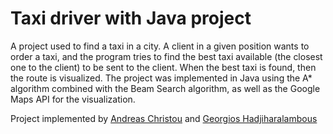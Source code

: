 # Taxi driver with Java project
A project used to find a taxi in a city. A client in a given position wants to order a taxi, and the program tries to find the best taxi available (the closest one to the client) to be sent to the client. When the best taxi is found, then the route is visualized. The project was implemented in Java using the A* algorithm combined with the Beam Search algorithm, as well as the Google Maps API for the visualization. 

Project implemented by [Andreas Christou](https://github.com/christouandr7) and [Georgios Hadjiharalambous](https://gitlab.com/users/Georgios.Hadjiharalambous/projects)
